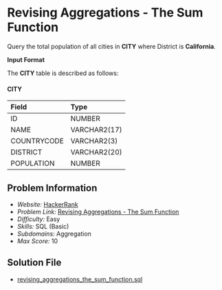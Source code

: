 # Revising Aggregations - The Sum Function

Query the total population of all cities in **CITY** where District is **California**.

**Input Format**

The **CITY** table is described as follows:

#### CITY

| Field | Type |
| :- | :- |
ID | NUMBER
NAME | VARCHAR2(17)
COUNTRYCODE | VARCHAR2(3)
DISTRICT | VARCHAR2(20)
POPULATION | NUMBER

## Problem Information

- *Website:* [HackerRank](https://www.hackerrank.com/)
- *Problem Link:* [Revising Aggregations - The Sum Function](https://www.hackerrank.com/challenges/revising-aggregations-sum/problem)
- *Difficulty:* Easy
- *Skills:* SQL (Basic)
- *Subdomains:* Aggregation
- *Max Score:* 10

## Solution File

- [revising_aggregations_the_sum_function.sql]()